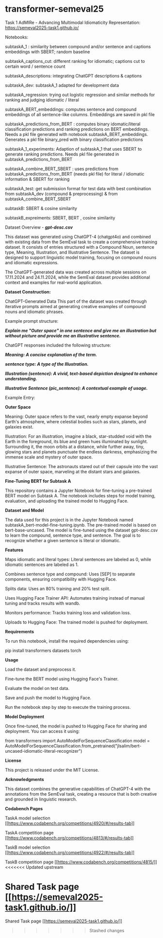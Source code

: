 # transformer-semeval25

Task 1
AdMIRe - Advancing Multimodal Idiomaticity Representation:
https://semeval2025-task1.github.io/


Notebooks:

subtaskA_1 : similarity between compound and/or sentence and captions embeddings with SBERT; random baseline

subtaskA_captions_cut: different ranking for idiomatic; captions cut to certain word / sentence count

subtaskA_descriptions: integrating ChatGPT descriptions & captions

subtaskA_dev: subtaskA_1 adapted for development data

subtaskA_regression: trying out logistic regression and similar methods for ranking and judging idiomatic / literal

subtaskA_BERT_embeddings: computes sentence and compound embeddings of all sentence-like columns. Embeddings are saved in pkl file

subtaskA_predictions_from_BERT : computes binary idomatic/literal classification predictions and ranking predictions on BERT embeddings. Needs a pkl file generated with notebook subtaskA_BERT_embeddings. Generates a pkl file binary_pred with binary classification predictions

subtaskA_1_experiments: Adaption of subtaskA_1 that uses SBERT to generate ranking predictions. Needs pkl file generated in subtaskA_predictions_from_BERT 

subtaskA_combine_BERT_SBERT : uses predictions from subtaskA_predictions_from_BERT (needs pkl file) for literal / idiomatic information & SBERT for ranking

subtaskA_test: get submission format for test data with best combination from subtaskA_dev (compound & preprocessing) & from subtaskA_combine_BERT_SBERT

subtaskB: SBERT & cosine similarity

subtaskB_expreiments: SBERT, BERT , cosine similarity 

Dataset Overview - **_gpt-desc.csv_**


This dataset was generated using ChatGPT-4 (chatgpt4o) and combined with existing data from the SemEval task to create a comprehensive training dataset. It consists of entries structured with a Compound Noun, sentence type, Meaning, Illustration, and Illustrative Sentence. The dataset is designed to support linguistic model training, focusing on compound nouns and idiomatic expressions.


The ChatGPT-generated data was created across multiple sessions on 17.11.2024 and 24.11.2024, while the SemEval dataset provides additional context and examples for real-world application.

**Dataset Construction:**

ChatGPT-Generated Data
This part of the dataset was created through iterative prompts aimed at generating creative examples of compound nouns and idiomatic phrases.

Example prompt structure:


_**Explain me "Outer space" in one sentence and give me an illustration but without picture and provide me an illustrative sentence.**_


ChatGPT responses included the following structure:


_**Meaning: A concise explanation of the term.**_


_**sentence type: A type of the Illustration.**_


_**Illustration (sentence): A vivid, text-based depiction designed to enhance understanding.**_


_**Illustrative Sentence (pic_sentence): A contextual example of usage.**_


Example Entry:


**Outer Space**

Meaning: Outer space refers to the vast, nearly empty expanse beyond Earth's atmosphere, where celestial bodies such as stars, planets, and galaxies exist.


Illustration: For an illustration, imagine a black, star-studded void with the Earth in the foreground, its blue and green hues illuminated by sunlight. Surrounding it, the moon orbits at a distance, while further away, tiny, glowing stars and planets punctuate the endless darkness, emphasizing the immense scale and mystery of outer space.


Illustrative Sentence: The astronauts stared out of their capsule into the vast expanse of outer space, marveling at the distant stars and galaxies.




**Fine-Tuning BERT for Subtask A**

This repository contains a Jupyter Notebook for fine-tuning a pre-trained BERT model on Subtask A. The notebook includes steps for model training, evaluation, and uploading the trained model to Hugging Face.


**Dataset and Model**

The data used for this project is in the Jupyter Notebook named subtaskA_bert-model-fine-tuning.ipynb. The pre-trained model is based on bert-base-uncased. The model is fine-tuned using the dataset gpt-desc.csv to learn the compound, sentence type, and sentence. The goal is to recognize whether a given sentence is literal or idiomatic.


**Features**

Maps idiomatic and literal types: Literal sentences are labeled as 0, while idiomatic sentences are labeled as 1.

Combines sentence type and compound: Uses [SEP] to separate components, ensuring compatibility with Hugging Face.

Splits data: Uses an 80% training and 20% test split.

Uses Hugging Face Trainer API: Automates training instead of manual tuning and tracks results with wandb.

Monitors performance: Tracks training loss and validation loss.

Uploads to Hugging Face: The trained model is pushed for deployment.


**Requirements**

To run this notebook, install the required dependencies using:

pip install transformers datasets torch


**Usage**

Load the dataset and preprocess it.

Fine-tune the BERT model using Hugging Face's Trainer.

Evaluate the model on test data.

Save and push the model to Hugging Face.

Run the notebook step by step to execute the training process.


**Model Deployment**

Once fine-tuned, the model is pushed to Hugging Face for sharing and deployment. You can access it using:

from transformers import AutoModelForSequenceClassification
model = AutoModelForSequenceClassification.from_pretrained("jlsalim/bert-uncased-idiomatic-literal-recognizer")


**License**

This project is released under the MIT License.



**Acknowledgments**


This dataset combines the generative capabilities of ChatGPT-4 with the annotations from the SemEval task, creating a resource that is both creative and grounded in linguistic research.



**Codabench Pages**

TaskA model selection [[https://www.codabench.org/competitions/4920/#/results-tab]]

TaskA competition page [[https://www.codabench.org/competitions/4813/#/results-tab]]

TaskB model selection [[https://www.codabench.org/competitions/4922/#/results-tab]]

TaskB competition page [[https://www.codabench.org/competitions/4815/]]
<<<<<<< Updated upstream

Shared Task page [[https://semeval2025-task1.github.io/]]
=======
Shared Task page [[https://semeval2025-task1.github.io/]]
>>>>>>> Stashed changes
